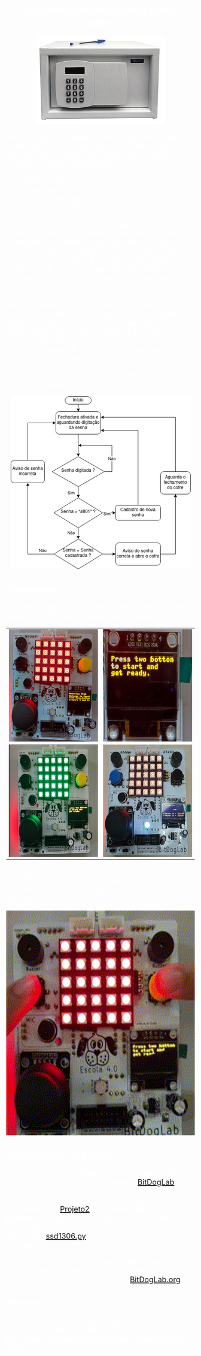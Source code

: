 <h1 style="color:white; font-size:30px; text-align:center;">Sistema de Segurança para Cofres</h1>

<div align="center">
    <img src="https://github.com/JCARNEIROX/EA801/blob/main/Projeto2/imagens/cofre.jpg">
</div></div>

<p style="color:white; font-size:20px; text-align:left;">
    Neste projeto foi desenvolvido o protótipo de um cofre eletrônico por meio da placa BitDogLab. Além dos recursos existente na placa, foram usados também os seguintes periféricos:
    <ul style="color:white; font-size:20px";>
    <li>Teclado Matricial 4x3</li>
    <li>Servo Motor</li>
    <li>Chave fim de curso</li>
    <li>Acelerômetro MPU-6050</li>
    </ul>
</p>
<p style="color:white; font-size:20px; text-align:left;">
    Portanto esse projeto visou a implementação de periféricos externos à placa BitDogLab, os quais apresentam diferentes protocolos de comunicação. Enquanto o teclado matricial utiliza a comunicação paralela, o servo motor e o acelerômetro MPU-6050 fazem uso da comunicação serial I2C. Além do uso dos periféricos, o projeto também contou com a utilização dos 2 núcleos da Raspberry para divisão de tarefas, de forma que um núcleo foi usado exclusivamente para o controle do display OLED, enquanto o outro foi usado para as demais tarefas. O projeto foi desenvolvido em linguagem de programação Micropyton. Devido a limitações no fornecimento de componentes, a chave de fim de curso foi substituída por um botão, que apresenta o mesmo funcionamento.
</p>
<p style="color:white; font-size:20px; text-align:left;">
    O fluxograma da execução do projeto está descrito na imagem abaixo:
</p>
<div align="center">
    <img src="https://github.com/JCARNEIROX/EA801/blob/main/Projeto2/imagens/Fluxograma.png">
</div></div>

<h2 style="color:white; font-size:25px; text-align:left;">Resultados </h2>

<p style="color:white; font-size:20px; text-align:left;">
    Através da execução da descrição da seção anterior, deseja-se alcançar os seguintes resultados:  
</p>

<div align="center">
    <table>
        <tr>
            <td><img src="https://github.com/JCARNEIROX/EA801/blob/main/Projeto1/imagens/frente.jpg" width="300" height="300"></td>
            <td><img src="https://github.com/JCARNEIROX/EA801/blob/main/Projeto1/imagens/inicio.jpg" width="300" height="300"></td>
        </tr>
        <tr>
            <td><img src="https://github.com/JCARNEIROX/EA801/blob/main/Projeto1/imagens/start.jpg" width="300" height="300"></td>
            <td><img src="https://github.com/JCARNEIROX/EA801/blob/main/Projeto1/imagens/placar.jpg" width="300" height="300"></td>
        </tr>
    </table>
</div>
<p style="color:white; font-size:20px; text-align:left;">
    A imagem acima mostra os estados que se passam durante o jogo na placa. A seguir tem-se um gif de uma simulação de uma jogada por um dos jogadores.
</p>
<div align="center">
    <img src="https://github.com/JCARNEIROX/EA801/blob/main/Projeto1/imagens/gif.gif" width="600" height="600">
</div></div>

<h2 style="color:white; font-size:25px; text-align:left;">Instruções de utilização</h2>
<p style="color:white; font-size:20px; text-align:left;">
    As instruções de configuração da sua placa pode ser encontrada no repositório do projeto  <a href="https://github.com/BitDogLab/BitDogLab" target="_blank">BitDogLab</a>, após feita as configurações caso esteja utilizando o VSCode pode carregar os arquivos <b>.py</b> localizados no diretório do <a href="https://github.com/JCARNEIROX/EA801/blob/main/Projeto2" target="_blank">Projeto2</a> na memória da placa <b>Raspberry Pi Pico </b>. Caso surja um erro durante o carregamento de um dos arquivos devido ao <i>import</i> do módulo <a href="https://github.com/JCARNEIROX/EA801/blob/main/Projeto1/ssd1306.py" target="_blank">ssd1306.py</a> faça também o upload do mesmo.
</p>

<p style="color:white; font-size:20px; text-align:left;">
    Conheça mais sobre o projeto e também sobre os componentes da placa, assim como tenha acesso a cursos e tutoriais com códigos em <a href="https://bitdoglab.webcontent.website/" target="_blank">BitDogLab.org</a>
</p>

<h2 style="color:white; font-size:25px; text-align:left;">Autores</h2>
<p style="color:white; font-size:20px; text-align:left;">
    João Victor Gomes Carneiro <b>RA:</b> 239738<br>
    Gustavo Elias da Silva <b>RA:</b> 236236<br>
    <b> Faculdade de Engenharia Elétrica e Computação (FEEC) </b>
</p>
